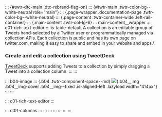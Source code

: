 ::: {#twtr-dtc-main .dtc-rebrand-flag-on}
::: {#twtr-main .twtr-color-bg--white-neutral role="main"}
::: {.page-wrapper .documentation-page .twtr-color-bg--white-neutral}
::: {.page-content .twtr-container-wide .left-rail-container}
::: {.main-content .twtr-col-lg-6}
::: main-content__wrapper
::: c01-rich-text-editor
::: is-table-default
A collection is an editable group of Tweets hand-selected by a Twitter
user or programmatically managed via collection APIs. Each collection is
public and has its own page on twitter.com, making it easy to share and
embed in your website and apps.\

### Create and edit a collection using TweetDeck

[TweetDeck](https://tweetdeck.twitter.com/) supports adding Tweets to a
collection by simply dragging a Tweet into a collection column.
:::
:::

::: b04-image
::: {.b04 .twtr-component-space--md}
![](https://cdn.cms-twdigitalassets.com/content/dam/developer-twitter/tweetdeck-collection-column.png.twimg.1920.png){.b04__img
.b04__img-cover .b04__img--fixed .is-aligned-left .lazyload
width="414px"}
:::
:::

::: c01-rich-text-editor
:::

::: ct01-columns
:::
:::
:::
:::
:::
:::
:::
